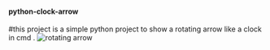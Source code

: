 #### python-clock-arrow
#this project is a simple python project to show a rotating arrow like a clock in cmd .
![rotating arrow](https://github.com/HossamAS/python-clock-arrow/Video_2022-11-20_041107.gif)
